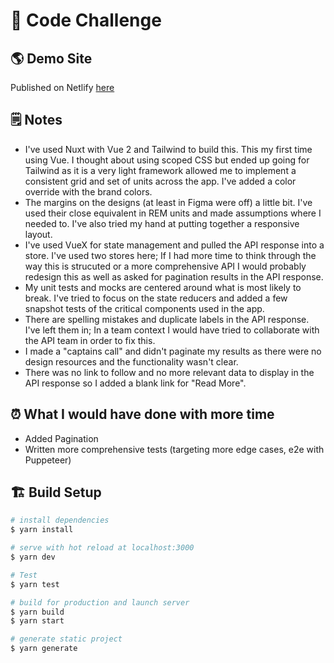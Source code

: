 # 🧮 Code Challenge

## 🌎 Demo Site

Published on Netlify [here](https://awesome-poitras-eb0891.netlify.app/)

## 🗒 Notes

- I've used Nuxt with Vue 2 and Tailwind to build this. This my first time using Vue. I thought about using scoped CSS but ended up going for Tailwind as it is a very light framework allowed me to implement a consistent grid and set of units across the app. I've added a color override with the brand colors.
- The margins on the designs (at least in Figma were off) a little bit. I've used their close equivalent in REM units and made assumptions where I needed to. I've also tried my hand at putting together a responsive layout.
- I've used VueX for state management and pulled the API response into a store. I've used two stores here; If I had more time to think through the way this is strucuted or a more comprehensive API I would probably redesign this as well as asked for pagination results in the API response.
- My unit tests and mocks are centered around what is most likely to break. I've tried to focus on the state reducers and added a few snapshot tests of the critical components used in the app.
- There are spelling mistakes and duplicate labels in the API response. I've left them in; In a team context I would have tried to collaborate with the API team in order to fix this.
- I made a "captains call" and didn't paginate my results as there were no design resources and the functionality wasn't clear.
- There was no link to follow and no more relevant data to display in the API response so I added a blank link for "Read More".

## ⏰ What I would have done with more time

- Added Pagination
- Written more comprehensive tests (targeting more edge cases, e2e with Puppeteer)

## 🏗️ Build Setup

```bash
# install dependencies
$ yarn install

# serve with hot reload at localhost:3000
$ yarn dev

# Test
$ yarn test

# build for production and launch server
$ yarn build
$ yarn start

# generate static project
$ yarn generate
```
